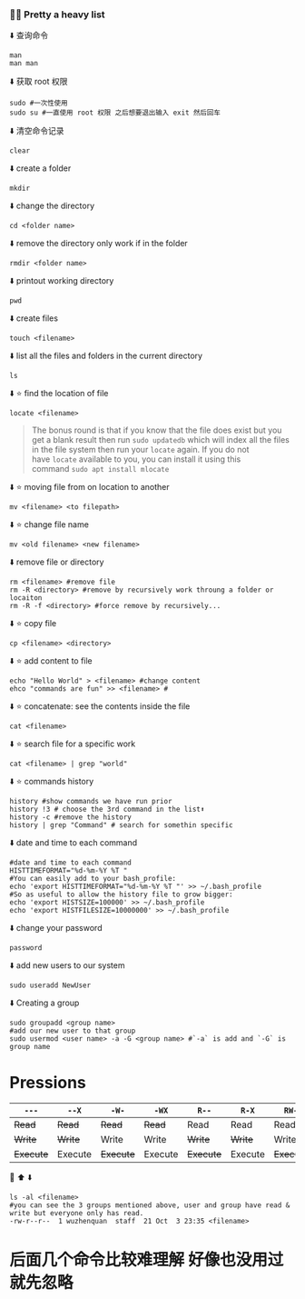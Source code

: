 ### 😮‍💨 Pretty a heavy list

⬇️ 查询命令
```shell
man
man man
```
⬇️ 获取 root 权限
```shell
sudo #一次性使用
sudo su #一直使用 root 权限 之后想要退出输入 exit 然后回车
```
⬇️ 清空命令记录
```shell
clear 
```
⬇️ create a folder
```shell
mkdir
```
⬇️ change the directory
```shell
cd <folder name>
```
⬇️ remove the directory only work if in the folder
```shell
rmdir <folder name>
```
⬇️ printout working directory
```shel
pwd
```
⬇️ create files
```shell
touch <filename>
```
⬇️ list all the files and folders in the current directory
```shell
ls
```
⬇️ ⭐ find the location of file
```shell
locate <filename>
```
> The bonus round is that if you know that the file does exist but you get a blank result then run `sudo updatedb` which will index all the files in the file system then run your `locate` again. If you do not have `locate` available to you, you can install it using this command `sudo apt install mlocate` 

⬇️ ⭐ moving file from on location to another
```
mv <filename> <to filepath>
```
⬇️ ⭐ change file name
```shell
mv <old filename> <new filename>
```
⬇️ remove file or directory
```shell
rm <filename> #remove file
rm -R <directory> #remove by recursively work throung a folder or locaiton
rm -R -f <directory> #force remove by recursively...
```
⬇️ ⭐ copy file
```shell
cp <filename> <directory>
```
⬇️ ⭐ add content to file
```shell
echo "Hello World" > <filename> #change content
ehco "commands are fun" >> <filename> # 
```
⬇️ ⭐ concatenate: see the contents inside the file
```shell
cat <filename>
```
⬇️ ⭐ search file for a specific work
```shell
cat <filename> | grep "world"
```
⬇️ ⭐ commands history
```shell
history #show commands we have run prior
history !3 # choose the 3rd command in the list⬆️
history -c #remove the history
history | grep "Command" # search for somethin specific
```
⬇️ date and time to each command
```shell
#date and time to each command
HISTTIMEFORMAT="%d-%m-%Y %T "
#You can easily add to your bash_profile:
echo 'export HISTTIMEFORMAT="%d-%m-%Y %T "' >> ~/.bash_profile
#So as useful to allow the history file to grow bigger:
echo 'export HISTSIZE=100000' >> ~/.bash_profile
echo 'export HISTFILESIZE=10000000' >> ~/.bash_profile
```
⬇️ change your password
```shell
password
```
⬇️ add new users to our system
```shell
sudo useradd NewUser
```
⬇️ Creating a group
```shell
sudo groupadd <group name>
#add our new user to that group
sudo usermod <user name> -a -G <group name> #`-a` is add and `-G` is group name
```

# Pressions
| `---`       | `--X`     | `-W-`       | `-WX`    | `R--`       | `R-X`     | `RW-`       | `RWX`   |
| ----------- | --------- | ----------- | -------- | ----------- | --------- | ----------- | ------- |
| ~~Read~~    | ~~Read~~  | ~~Read~~    | ~~Read~~ | Read        | Read      | Read        | Read    |
| ~~Write~~   | ~~Write~~ | Write       | Write    | ~~Write~~   | ~~Write~~ | Write       | Write   |
| ~~Execute~~ | Execute   | ~~Execute~~ | Execute  | ~~Execute~~ | Execute   | ~~Execute~~ | Execute |
🌰 ⬆️ ⬇️ 
```shell
ls -al <filename>
#you can see the 3 groups mentioned above, user and group have read & write but everyone only has read.
-rw-r--r--  1 wuzhenquan  staff  21 Oct  3 23:35 <filename>

```


# 后面几个命令比较难理解 好像也没用过 就先忽略 
